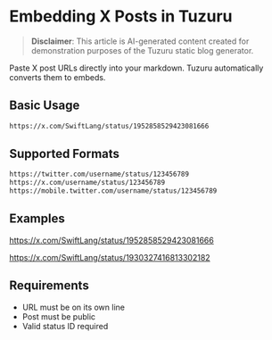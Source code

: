 # Embedding X Posts in Tuzuru

> **Disclaimer**: This article is AI-generated content created for demonstration purposes of the Tuzuru static blog generator.

Paste X post URLs directly into your markdown. Tuzuru automatically converts them to embeds.

## Basic Usage

```markdown
https://x.com/SwiftLang/status/1952858529423081666
```

## Supported Formats

```markdown
https://twitter.com/username/status/123456789
https://x.com/username/status/123456789  
https://mobile.twitter.com/username/status/123456789
```

## Examples

https://x.com/SwiftLang/status/1952858529423081666

https://x.com/SwiftLang/status/1930327416813302182

## Requirements

- URL must be on its own line
- Post must be public
- Valid status ID required
